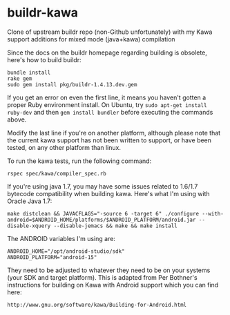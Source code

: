 buildr-kawa
===========

Clone of upstream buildr repo (non-Github unfortunately) with my Kawa support additions for mixed mode (java+kawa) compilation

Since the docs on the buildr homepage regarding building is obsolete, here's how to build buildr:

    bundle install
    rake gem
    sudo gem install pkg/buildr-1.4.13.dev.gem

If you get an error on even the first line, it means you haven't gotten a proper Ruby environment install. On Ubuntu, try `sudo apt-get install ruby-dev` and then `gem install bundler` before executing the commands above.

Modify the last line if you're on another platform, although please note that the current kawa support
has not been written to support, or have been tested, on any other platform than linux.

To run the kawa tests, run the following command:

    rspec spec/kawa/compiler_spec.rb

If you're using java 1.7, you may have some issues related to 1.6/1.7 bytecode compatibility when building kawa. Here's what I'm using with Oracle Java 1.7:

    make distclean && JAVACFLAGS="-source 6 -target 6" ./configure --with-android=$ANDROID_HOME/platforms/$ANDROID_PLATFORM/android.jar --disable-xquery --disable-jemacs && make && make install

The ANDROID variables I'm using are:

    ANDROID_HOME="/opt/android-studio/sdk"
    ANDROID_PLATFORM="android-15"

They need to be adjusted to whatever they need to be on your systems (your SDK and target platform). This is adapted from Per Bothner's instructions for building on Kawa with Android support which you can find here:

    http://www.gnu.org/software/kawa/Building-for-Android.html

